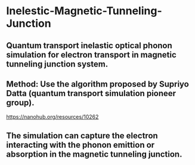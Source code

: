 # Inelestic-Magnetic-Tunneling-Junction


## Quantum transport inelastic optical phonon simulation for electron transport in magnetic tunneling junction system.


## Method: Use the algorithm proposed by Supriyo Datta (quantum transport simulation pioneer group).
https://nanohub.org/resources/10262


## The simulation can capture the electron interacting with the phonon emittion or absorption in the magnetic tunneling junction.




